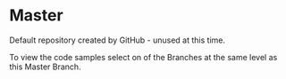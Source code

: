 # Master
Default repository created by GitHub - unused at this time.

To view the code samples select on of the Branches at the same level as this Master Branch.
